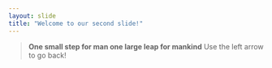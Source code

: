 ```yaml
---
layout: slide
title: "Welcome to our second slide!"
---
```

>**One small step for man   one large leap for mankind**
Use the left arrow to go back!

